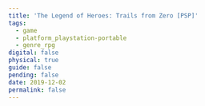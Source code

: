 ```yaml
---
title: 'The Legend of Heroes: Trails from Zero [PSP]'
tags:
  - game
  - platform_playstation-portable
  - genre_rpg
digital: false
physical: true
guide: false
pending: false
date: 2019-12-02
permalink: false
---
```

